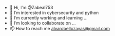 - 👋 Hi, I’m @Zabeal753
- 👀 I’m interested in cybersecurity and python
- 🌱 I’m currently working and learning ...
- 💞️ I’m looking to collaborate on ...
- 📫 How to reach me alvarobellozayas@gmail.com

<!---
Zabeal753/Zabeal753 is a ✨ special ✨ repository because its `README.md` (this file) appears on your GitHub profile.
You can click the Preview link to take a look at your changes.
--->
